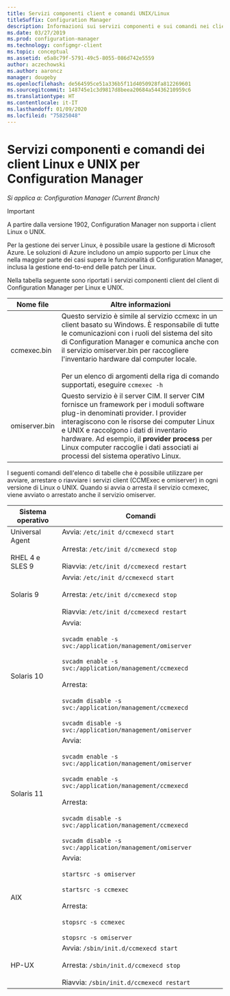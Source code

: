 ```yaml
---
title: Servizi componenti client e comandi UNIX/Linux
titleSuffix: Configuration Manager
description: Informazioni sui servizi componenti e sui comandi nei client Linux e UNIX in Configuration Manager.
ms.date: 03/27/2019
ms.prod: configuration-manager
ms.technology: configmgr-client
ms.topic: conceptual
ms.assetid: e5a8c79f-5791-49c5-8055-086d742e5559
author: aczechowski
ms.author: aaroncz
manager: dougeby
ms.openlocfilehash: de564595ce51a336b5f11d4050928fa812269601
ms.sourcegitcommit: 148745e1c3d9817d8beea20684a54436210959c6
ms.translationtype: HT
ms.contentlocale: it-IT
ms.lasthandoff: 01/09/2020
ms.locfileid: "75825048"
---
```

# <a name="linux-and-unix-clients-component-services-and-commands-for-configuration-manager"></a>Servizi componenti e comandi dei client Linux e UNIX per Configuration Manager

*Si applica a: Configuration Manager (Current Branch)*

> [!Important]  
> A partire dalla versione 1902, Configuration Manager non supporta i client Linux o UNIX. 
> 
> Per la gestione dei server Linux, è possibile usare la gestione di Microsoft Azure. Le soluzioni di Azure includono un ampio supporto per Linux che nella maggior parte dei casi supera le funzionalità di Configuration Manager, inclusa la gestione end-to-end delle patch per Linux.


 Nella tabella seguente sono riportati i servizi componenti client del client di Configuration Manager per Linux e UNIX.  

|Nome file|Altre informazioni|  
|---------------|----------------------|  
|ccmexec.bin|Questo servizio è simile al servizio ccmexc in un client basato su Windows. È responsabile di tutte le comunicazioni con i ruoli del sistema del sito di Configuration Manager e comunica anche con il servizio omiserver.bin per raccogliere l'inventario hardware dal computer locale.<br /><br /> Per un elenco di argomenti della riga di comando supportati, eseguire `ccmexec -h`|  
|omiserver.bin|Questo servizio è il server CIM. Il server CIM fornisce un framework per i moduli software plug-in denominati provider. I provider interagiscono con le risorse dei computer Linux e UNIX e raccolgono i dati di inventario hardware. Ad esempio, il **provider process** per Linux computer raccoglie i dati associati ai processi del sistema operativo Linux.|  

 I seguenti comandi dell'elenco di tabelle che è possibile utilizzare per avviare, arrestare o riavviare i servizi client (CCMExec e omiserver) in ogni versione di Linux o UNIX. Quando si avvia o arresta il servizio ccmexec, viene avviato o arrestato anche il servizio omiserver.  

|Sistema operativo|Comandi|  
|----------------------|--------------|  
|Universal Agent<br /><br /> RHEL 4 e SLES 9|Avvia: `/etc/init d/ccmexecd start`<br /><br /> Arresta: `/etc/init d/ccmexecd stop`<br /><br /> Riavvia: `/etc/init d/ccmexecd restart`|  
|Solaris 9|Avvia: `/etc/init d/ccmexecd start`<br /><br /> Arresta: `/etc/init d/ccmexecd stop`<br /><br /> Riavvia: `/etc/init d/ccmexecd restart`|  
|Solaris 10|Avvia:<br /><br /> `svcadm enable -s svc:/application/management/omiserver`<br /><br /> `svcadm enable -s svc:/application/management/ccmexecd`<br /><br /> Arresta:<br /><br /> `svcadm disable -s svc:/application/management/ccmexecd`<br /><br /> `svcadm disable -s svc:/application/management/omiserver`|  
|Solaris 11|Avvia:<br /><br /> `svcadm enable -s svc:/application/management/omiserver`<br /><br /> `svcadm enable -s svc:/application/management/ccmexecd`<br /><br /> Arresta:<br /><br /> `svcadm disable -s svc:/application/management/ccmexecd`<br /><br /> `svcadm disable -s svc:/application/management/omiserver`|  
|AIX|Avvia:<br /><br /> `startsrc -s omiserver`<br /><br /> `startsrc -s ccmexec`<br /><br /> Arresta:<br /><br /> `stopsrc -s ccmexec`<br /><br /> `stopsrc -s omiserver`|  
|HP-UX|Avvia: `/sbin/init.d/ccmexecd start`<br /><br /> Arresta: `/sbin/init.d/ccmexecd stop`<br /><br /> Riavvia: `/sbin/init.d/ccmexecd restart`|  
